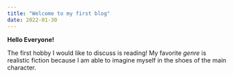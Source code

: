 ```yaml
---
title: "Welcome to my first blog"
date: 2022-01-30
---
```


**Hello Everyone!**

The first hobby I would like to discuss is reading! My favorite _genre_ is realistic fiction
because I am able to imagine myself in the shoes of the main character.
